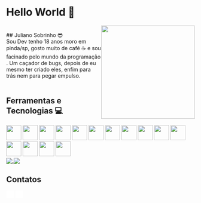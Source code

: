 # Hello World 👋

  <img loading="lazy" align="right" src="https://media.tenor.com/XG8WXd4R7RYAAAAC/pato-caminando.gif" width="250" height="250"/>
</br>
## Juliano Sobrinho 😎
</br>
Sou Dev tenho 18 anos moro em pinda/sp, gosto muito de café ☕ e sou facinado pelo mundo da programação </>. 
Um caçador de bugs, depois de eu mesmo ter criado eles, enfim para trás nem para pegar empulso.

</br>
</br>

<div>




## Ferramentas e Tecnologias 💻
<div>
<img loading="lazy" src="https://cdn.jsdelivr.net/gh/devicons/devicon/icons/git/git-original.svg" width="40" height="40"/>
<img loading="lazy" src="https://cdn.jsdelivr.net/gh/devicons/devicon/icons/javascript/javascript-original.svg" width="40" height="40"/>
<img loading="lazy" src="https://cdn.jsdelivr.net/gh/devicons/devicon/icons/html5/html5-original.svg" width="40" height="40"/>
<img loading="lazy" src="https://cdn.jsdelivr.net/gh/devicons/devicon/icons/css3/css3-original.svg" width="40" height="40"/>
<img loading="lazy" src="https://cdn.jsdelivr.net/gh/devicons/devicon/icons/c/c-original.svg" width="40" height="40"/>
<img loading="lazy" src="https://cdn.jsdelivr.net/gh/devicons/devicon/icons/csharp/csharp-original.svg" width="40" height="40"/>
<img loading="lazy" src="https://cdn.jsdelivr.net/gh/devicons/devicon/icons/mysql/mysql-plain-wordmark.svg" width="40" height="40"/>
<img loading="lazy" src="https://cdn.jsdelivr.net/gh/devicons/devicon/icons/python/python-original.svg" width="40" height="40"/>
<img loading="lazy" src="https://cdn.jsdelivr.net/gh/devicons/devicon/icons/cplusplus/cplusplus-original.svg" width="40" height="40"/>
<img loading="lazy" src="https://cdn.jsdelivr.net/gh/devicons/devicon/icons/photoshop/photoshop-plain.svg" width="40" height="40"/>
<img loading="lazy" src="https://cdn.jsdelivr.net/gh/devicons/devicon/icons/figma/figma-original.svg" width="40" height="40"/>
<img loading="lazy" src="https://cdn.jsdelivr.net/gh/devicons/devicon/icons/php/php-original.svg" width="40" height="40"/>
<img loading="lazy" src="https://cdn.jsdelivr.net/gh/devicons/devicon/icons/react/react-original-wordmark.svg" width="40" height="40"/>
<img loading="lazy" src="https://cdn.jsdelivr.net/gh/devicons/devicon/icons/arduino/arduino-original.svg" width="40" height="40"/>
<img loading="lazy" src="https://cdn.jsdelivr.net/gh/devicons/devicon/icons/java/java-original-wordmark.svg" width="40" height="40"/>
</div>


<div>
<a href="https://github.com/JuhhSobrinho">
<img loading="lazy" height="180em" src="https://github-readme-stats.vercel.app/api/top-langs/?username=JuhhSobrinho&layout=compact&langs_count=7&theme=blueberry"  align="center"/>
<img loading="lazy" height="180em" src="https://github-readme-stats.vercel.app/api?username=JuhhSobrinho&show_icons=true&theme=blueberry&include_all_commits=true&count_private=true" align="center"/>
</a>
</div>



## Contatos
<div>
<a href="https://www.linkedin.com/in/juliano-sobrinho-jr-0a157a25a/" target="_blank"><img loading="lazy" src="https://github.com/Aakarsh-B/trying-repos/raw/master/linkedin.svg" width="20" height="20"></a>
<a href="https://instagram.com/juhh_sobrinho/" target="_blank"><img loading="lazy" src="https://github.com/Aakarsh-B/trying-repos/raw/master/insta.svg" width="20" height="20"></a>
</div>
